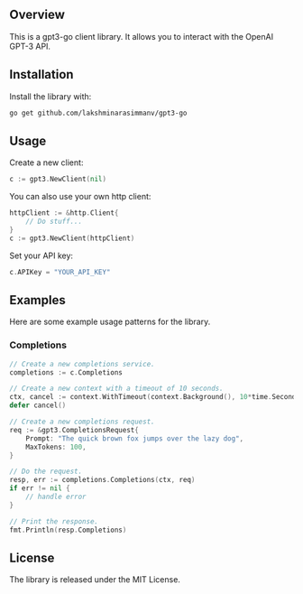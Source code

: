 ## Overview

This is a gpt3-go client library. It allows you to interact with the OpenAI GPT-3 API.

## Installation

Install the library with:

```bash
go get github.com/lakshminarasimmanv/gpt3-go
```

## Usage

Create a new client:

```go
c := gpt3.NewClient(nil)
```

You can also use your own http client:

```go
httpClient := &http.Client{
    // Do stuff...
}
c := gpt3.NewClient(httpClient)
```

Set your API key:

```go
c.APIKey = "YOUR_API_KEY"
```

## Examples

Here are some example usage patterns for the library.

### Completions

```go
// Create a new completions service.
completions := c.Completions

// Create a new context with a timeout of 10 seconds.
ctx, cancel := context.WithTimeout(context.Background(), 10*time.Second)
defer cancel()

// Create a new completions request.
req := &gpt3.CompletionsRequest{
    Prompt: "The quick brown fox jumps over the lazy dog",
    MaxTokens: 100,
}

// Do the request.
resp, err := completions.Completions(ctx, req)
if err != nil {
    // handle error
}

// Print the response.
fmt.Println(resp.Completions)
```

## License

The library is released under the MIT License.
